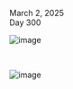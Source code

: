 March 2, 2025<br>
Day 300<br>

![image](https://github.com/user-attachments/assets/355fdac5-e8d3-46c0-8ed9-9c101696531d)



<br>

![image](https://github.com/user-attachments/assets/a3238c37-6d5f-4069-9f9e-db23f83b5cf7)
